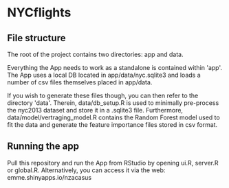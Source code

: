 # NYCflights

## File structure
The root of the project contains two directories: app and data.

Everything the App needs to work as a standalone is contained within 'app'. The App uses a local DB located in app/data/nyc.sqlite3 and loads
a number of csv files themselves placed in app/data.

If you wish to generate these files though, you can then refer to the directory 'data'. Therein, data/db_setup.R is used to minimally pre-process the
nyc2013 dataset and store it in a .sqlite3 file. Furthermore, data/model/vertraging_model.R contains the Random Forest model used to fit the data and
generate the feature importance files stored in csv format.

## Running the app
Pull this repository and run the App from RStudio by opening ui.R, server.R or global.R. Alternatively, you can access it via the 
web: emme.shinyapps.io/nzacasus
